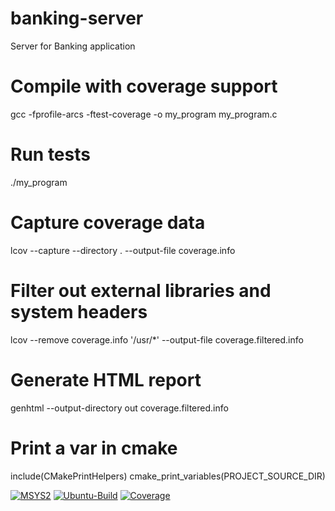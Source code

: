 # banking-server
 Server for Banking application

# Compile with coverage support
gcc -fprofile-arcs -ftest-coverage -o my_program my_program.c

# Run tests
./my_program

# Capture coverage data
lcov --capture --directory . --output-file coverage.info

# Filter out external libraries and system headers
lcov --remove coverage.info '/usr/*' --output-file coverage.filtered.info

# Generate HTML report
genhtml --output-directory out coverage.filtered.info

# Print a var in cmake
include(CMakePrintHelpers)
cmake_print_variables(PROJECT_SOURCE_DIR)


 [![MSYS2](https://github.com/shubhamk09/banking-server/actions/workflows/main.yml/badge.svg)](https://github.com/shubhamk09/banking-server/actions/workflows/main.yml)
 [![Ubuntu-Build](https://github.com/shubhamk09/banking-server/actions/workflows/cmake-single-platform.yml/badge.svg)](https://github.com/shubhamk09/banking-server/actions/workflows/cmake-single-platform.yml)
 [![Coverage](https://github.com/shubhamk09/banking-server/actions/workflows/Code-Coverage.yml/badge.svg)](https://github.com/shubhamk09/banking-server/actions/workflows/Code-Coverage.yml)
